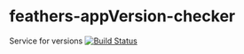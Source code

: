 # feathers-appVersion-checker
Service for versions
[![Build Status](https://travis-ci.org/wnxhaja/feathers-appVersion-checker.svg?branch=master)](https://travis-ci.org/wnxhaja/feathers-appVersion-checker)

